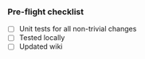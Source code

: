 ### Pre-flight checklist

- [ ] Unit tests for all non-trivial changes
- [ ] Tested locally
- [ ] Updated wiki
